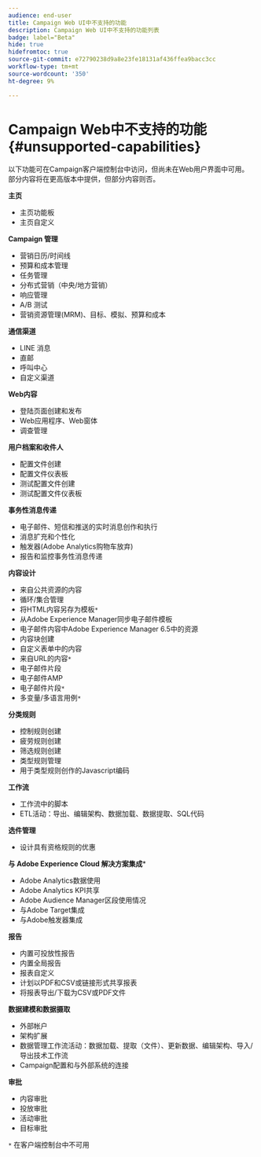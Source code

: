 ```yaml
---
audience: end-user
title: Campaign Web UI中不支持的功能
description: Campaign Web UI中不支持的功能列表
badge: label="Beta"
hide: true
hidefromtoc: true
source-git-commit: e72790238d9a8e23fe18131af436ffea9bacc3cc
workflow-type: tm+mt
source-wordcount: '350'
ht-degree: 9%

---
```



# Campaign Web中不支持的功能 {#unsupported-capabilities}

以下功能可在Campaign客户端控制台中访问，但尚未在Web用户界面中可用。 部分内容将在更高版本中提供，但部分内容则否。

**主页**

* 主页功能板
* 主页自定义

**Campaign 管理**

* 营销日历/时间线
* 预算和成本管理
* 任务管理
* 分布式营销（中央/地方营销）
* 响应管理
* A/B 测试
* 营销资源管理(MRM)、目标、模拟、预算和成本

**通信渠道**

* LINE 消息
* 直邮
* 呼叫中心
* 自定义渠道

**Web内容**

* 登陆页面创建和发布
* Web应用程序、Web窗体
* 调查管理

**用户档案和收件人**

* 配置文件创建
* 配置文件仪表板
* 测试配置文件创建
* 测试配置文件仪表板

**事务性消息传递**

* 电子邮件、短信和推送的实时消息创作和执行
* 消息扩充和个性化
* 触发器(Adobe Analytics购物车放弃)
* 报告和监控事务性消息传递

**内容设计**

* 来自公共资源的内容
* 循环/集合管理
* 将HTML内容另存为模板`*`
* 从Adobe Experience Manager同步电子邮件模板
* 电子邮件内容中Adobe Experience Manager 6.5中的资源
* 内容块创建
* 自定义表单中的内容
* 来自URL的内容`*`
* 电子邮件片段
* 电子邮件AMP
* 电子邮件片段`*`
* 多变量/多语言用例`*`

**分类规则**

* 控制规则创建
* 疲劳规则创建
* 筛选规则创建
* 类型规则管理
* 用于类型规则创作的Javascript编码

**工作流**

* 工作流中的脚本
* ETL活动：导出、编辑架构、数据加载、数据提取、SQL代码

**选件管理**

* 设计具有资格规则的优惠

**与 Adobe Experience Cloud 解决方案集成***

* Adobe Analytics数据使用
* Adobe Analytics KPI共享
* Adobe Audience Manager区段使用情况
* 与Adobe Target集成
* 与Adobe触发器集成

**报告**

* 内置可投放性报告
* 内置全局报告
* 报表自定义
* 计划以PDF和CSV或链接形式共享报表
* 将报表导出/下载为CSV或PDF文件

**数据建模和数据摄取**

* 外部帐户
* 架构扩展
* 数据管理工作流活动：数据加载、提取（文件）、更新数据、编辑架构、导入/导出技术工作流
* Campaign配置和与外部系统的连接

**审批**

* 内容审批
* 投放审批
* 活动审批
* 目标审批


`*` 在客户端控制台中不可用
